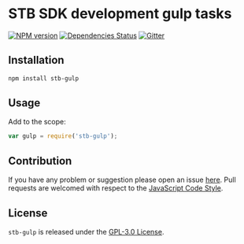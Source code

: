 STB SDK development gulp tasks
==============================

[![NPM version](https://img.shields.io/npm/v/stb-gulp.svg?style=flat-square)](https://www.npmjs.com/package/stb-gulp)
[![Dependencies Status](https://img.shields.io/david/stbsdk/gulp.svg?style=flat-square)](https://david-dm.org/stbsdk/gulp)
[![Gitter](https://img.shields.io/badge/gitter-join%20chat-blue.svg?style=flat-square)](https://gitter.im/DarkPark/stb)


## Installation

```bash
npm install stb-gulp
```


## Usage

Add to the scope:

```js
var gulp = require('stb-gulp');
```


## Contribution

If you have any problem or suggestion please open an issue [here](https://github.com/stbsdk/gulp/issues).
Pull requests are welcomed with respect to the [JavaScript Code Style](https://github.com/DarkPark/jscs).


## License

`stb-gulp` is released under the [GPL-3.0 License](http://opensource.org/licenses/GPL-3.0).

